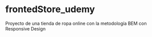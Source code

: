 # frontedStore_udemy
Proyecto de una tienda de ropa online con la metodología BEM con Responsive Design
